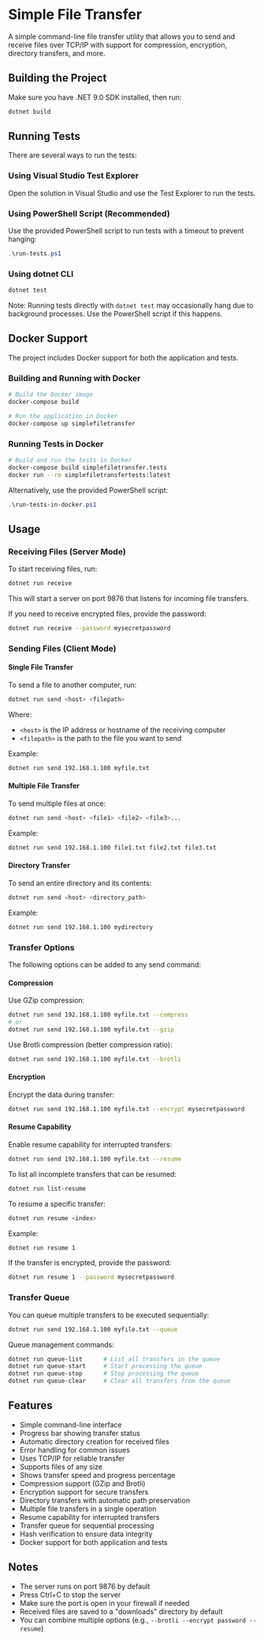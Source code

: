 # Simple File Transfer

A simple command-line file transfer utility that allows you to send and receive files over TCP/IP with support for compression, encryption, directory transfers, and more.

## Building the Project

Make sure you have .NET 9.0 SDK installed, then run:

```bash
dotnet build
```

## Running Tests

There are several ways to run the tests:

### Using Visual Studio Test Explorer

Open the solution in Visual Studio and use the Test Explorer to run the tests.

### Using PowerShell Script (Recommended)

Use the provided PowerShell script to run tests with a timeout to prevent hanging:

```powershell
.\run-tests.ps1
```

### Using dotnet CLI

```bash
dotnet test
```

Note: Running tests directly with `dotnet test` may occasionally hang due to background processes. Use the PowerShell script if this happens.

## Docker Support

The project includes Docker support for both the application and tests.

### Building and Running with Docker

```bash
# Build the Docker image
docker-compose build

# Run the application in Docker
docker-compose up simplefiletransfer
```

### Running Tests in Docker

```bash
# Build and run the tests in Docker
docker-compose build simplefiletransfer.tests
docker run --rm simplefiletransfertests:latest
```

Alternatively, use the provided PowerShell script:

```powershell
.\run-tests-in-docker.ps1
```

## Usage

### Receiving Files (Server Mode)

To start receiving files, run:

```bash
dotnet run receive
```

This will start a server on port 9876 that listens for incoming file transfers.

If you need to receive encrypted files, provide the password:

```bash
dotnet run receive --password mysecretpassword
```

### Sending Files (Client Mode)

#### Single File Transfer

To send a file to another computer, run:

```bash
dotnet run send <host> <filepath>
```

Where:
- `<host>` is the IP address or hostname of the receiving computer
- `<filepath>` is the path to the file you want to send

Example:
```bash
dotnet run send 192.168.1.100 myfile.txt
```

#### Multiple File Transfer

To send multiple files at once:

```bash
dotnet run send <host> <file1> <file2> <file3>...
```

Example:
```bash
dotnet run send 192.168.1.100 file1.txt file2.txt file3.txt
```

#### Directory Transfer

To send an entire directory and its contents:

```bash
dotnet run send <host> <directory_path>
```

Example:
```bash
dotnet run send 192.168.1.100 mydirectory
```

### Transfer Options

The following options can be added to any send command:

#### Compression

Use GZip compression:
```bash
dotnet run send 192.168.1.100 myfile.txt --compress
# or
dotnet run send 192.168.1.100 myfile.txt --gzip
```

Use Brotli compression (better compression ratio):
```bash
dotnet run send 192.168.1.100 myfile.txt --brotli
```

#### Encryption

Encrypt the data during transfer:
```bash
dotnet run send 192.168.1.100 myfile.txt --encrypt mysecretpassword
```

#### Resume Capability

Enable resume capability for interrupted transfers:
```bash
dotnet run send 192.168.1.100 myfile.txt --resume
```

To list all incomplete transfers that can be resumed:
```bash
dotnet run list-resume
```

To resume a specific transfer:
```bash
dotnet run resume <index>
```

Example:
```bash
dotnet run resume 1
```

If the transfer is encrypted, provide the password:
```bash
dotnet run resume 1 --password mysecretpassword
```

### Transfer Queue

You can queue multiple transfers to be executed sequentially:

```bash
dotnet run send 192.168.1.100 myfile.txt --queue
```

Queue management commands:

```bash
dotnet run queue-list      # List all transfers in the queue
dotnet run queue-start     # Start processing the queue
dotnet run queue-stop      # Stop processing the queue
dotnet run queue-clear     # Clear all transfers from the queue
```

## Features

- Simple command-line interface
- Progress bar showing transfer status
- Automatic directory creation for received files
- Error handling for common issues
- Uses TCP/IP for reliable transfer
- Supports files of any size
- Shows transfer speed and progress percentage
- Compression support (GZip and Brotli)
- Encryption support for secure transfers
- Directory transfers with automatic path preservation
- Multiple file transfers in a single operation
- Resume capability for interrupted transfers
- Transfer queue for sequential processing
- Hash verification to ensure data integrity
- Docker support for both application and tests

## Notes

- The server runs on port 9876 by default
- Press Ctrl+C to stop the server
- Make sure the port is open in your firewall if needed
- Received files are saved to a "downloads" directory by default
- You can combine multiple options (e.g., `--brotli --encrypt password --resume`) 